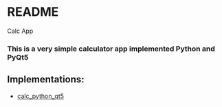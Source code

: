 # README #

Calc App

### This is a very simple calculator app implemented Python and PyQt5 ###

## Implementations:
* [calc_python_qt5](calc_python_qt5/README.md)
